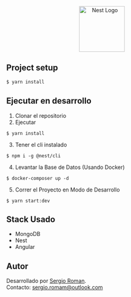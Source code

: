 <p align="center">
  <a href="http://nestjs.com/" target="blank"><img src="https://nestjs.com/img/logo-small.svg" width="120" alt="Nest Logo" /></a>
</p>

## Project setup

```bash
$ yarn install
```

## Ejecutar en desarrollo

1. Clonar el repositorio
2. Ejecutar

```
$ yarn install
```

3. Tener el cli instalado

```
$ npm i -g @nest/cli
```

4. Levantar la Base de Datos (Usando Docker)

```
$ docker-composer up -d
```

5. Correr el Proyecto en Modo de Desarrollo

```
$ yarn start:dev
```

## Stack Usado

- MongoDB
- Nest
- Angular

## Autor

Desarrollado por [Sergio Roman](https://github.com/ElRoman7).  
Contacto: sergio.romam@outlook.com
